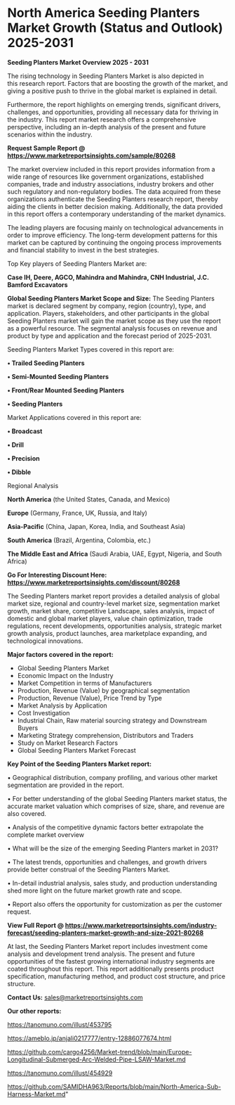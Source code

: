 # North America Seeding Planters Market Growth (Status and Outlook) 2025-2031

<Strong> Seeding Planters Market Overview 2025 - 2031</strong>

The rising technology in Seeding Planters Market is also depicted in this research report. Factors that are boosting the growth of the market, and giving a positive push to thrive in the global market is explained in detail.

Furthermore, the report highlights on emerging trends, significant drivers, challenges, and opportunities, providing all necessary data for thriving in the industry. This report market research offers a comprehensive perspective, including an in-depth analysis of the present and future scenarios within the industry.

<strong>Request Sample Report @ <a href=https://www.marketreportsinsights.com/sample/80268>https://www.marketreportsinsights.com/sample/80268</a></strong>

The market overview included in this report provides information from a wide range of resources like government organizations, established companies, trade and industry associations, industry brokers and other such regulatory and non-regulatory bodies. The data acquired from these organizations authenticate the Seeding Planters research report, thereby aiding the clients in better decision making. Additionally, the data provided in this report offers a contemporary understanding of the market dynamics.

The leading players are focusing mainly on technological advancements in order to improve efficiency. The long-term development patterns for this market can be captured by continuing the ongoing process improvements and financial stability to invest in the best strategies.

Top Key players of Seeding Planters Market are:

<strong>Case IH, Deere, AGCO, Mahindra and Mahindra, CNH Industrial, J.C. Bamford Excavators</strong>

<strong><b>Global Seeding Planters Market Scope and Size:</b></strong>
The Seeding Planters market is declared segment by company, region (country), type, and application. Players, stakeholders, and other participants in the global Seeding Planters market will gain the market scope as they use the report as a powerful resource. The segmental analysis focuses on revenue and product by type and application and the forecast period of 2025-2031.

Seeding Planters Market Types covered in this report are:

<strong>• Trailed Seeding Planters

• Semi-Mounted Seeding Planters

• Front/Rear Mounted Seeding Planters

• Seeding Planters</strong>

Market Applications covered in this report are:

<strong>• Broadcast

• Drill

• Precision

• Dibble</strong> 

Regional Analysis

<strong>North America</strong> (the United States, Canada, and Mexico)

<strong>Europe</strong> (Germany, France, UK, Russia, and Italy)

<strong>Asia-Pacific</strong> (China, Japan, Korea, India, and Southeast Asia)

<strong>South America</strong> (Brazil, Argentina, Colombia, etc.)

<strong>The Middle East and Africa</strong> (Saudi Arabia, UAE, Egypt, Nigeria, and South Africa)

<strong>Go For Interesting Discount Here: <a href=https://www.marketreportsinsights.com/discount/80268>https://www.marketreportsinsights.com/discount/80268</a></strong>

The Seeding Planters market report provides a detailed analysis of global market size, regional and country-level market size, segmentation market growth, market share, competitive Landscape, sales analysis, impact of domestic and global market players, value chain optimization, trade regulations, recent developments, opportunities analysis, strategic market growth analysis, product launches, area marketplace expanding, and technological innovations.

<strong><b>Major factors covered in the report:</b></strong>
<ul>
  <li>Global Seeding Planters Market </li>
  <li>Economic Impact on the Industry</li>
  <li>Market Competition in terms of Manufacturers</li>
  <li>Production, Revenue (Value) by geographical segmentation</li>
  <li>Production, Revenue (Value), Price Trend by Type</li>
  <li>Market Analysis by Application</li>
  <li>Cost Investigation</li>
  <li>Industrial Chain, Raw material sourcing strategy and Downstream Buyers</li>
  <li>Marketing Strategy comprehension, Distributors and Traders</li>
  <li>Study on Market Research Factors</li>
  <li>Global Seeding Planters Market Forecast</li>
</ul>

<strong><b>Key Point of the Seeding Planters Market report:</b></strong>

• Geographical distribution, company profiling, and various other market segmentation are provided in the report.

• For better understanding of the global Seeding Planters market status, the accurate market valuation which comprises of size, share, and revenue are also covered.

• Analysis of the competitive dynamic factors better extrapolate the complete market overview

• What will be the size of the emerging Seeding Planters market in 2031?

• The latest trends, opportunities and challenges, and growth drivers provide better construal of the Seeding Planters Market.

• In-detail industrial analysis, sales study, and production understanding shed more light on the future market growth rate and scope.

• Report also offers the opportunity for customization as per the customer request.

<strong><b>View Full Report @ <a href=https://www.marketreportsinsights.com/industry-forecast/seeding-planters-market-growth-and-size-2021-80268>https://www.marketreportsinsights.com/industry-forecast/seeding-planters-market-growth-and-size-2021-80268</a></b></strong>


At last, the Seeding Planters Market report includes investment come analysis and development trend analysis. The present and future opportunities of the fastest growing international industry segments are coated throughout this report. This report additionally presents product specification, manufacturing method, and product cost structure, and price structure.

<strong>Contact Us:</strong>
sales@marketreportsinsights.com

<strong>Our other reports:</strong>

<a href=https://tanomuno.com/illust/453795>https://tanomuno.com/illust/453795</a>

<a href=https://ameblo.jp/anjali0217777/entry-12886077674.html>https://ameblo.jp/anjali0217777/entry-12886077674.html</a>

<a href=https://github.com/cargo4256/Market-trend/blob/main/Europe-Longitudinal-Submerged-Arc-Welded-Pipe-LSAW-Market.md>https://github.com/cargo4256/Market-trend/blob/main/Europe-Longitudinal-Submerged-Arc-Welded-Pipe-LSAW-Market.md</a>

<a href=https://tanomuno.com/illust/454929>https://tanomuno.com/illust/454929</a>

<a href=https://github.com/SAMIDHA963/Reports/blob/main/North-America-Sub-Harness-Market.md>https://github.com/SAMIDHA963/Reports/blob/main/North-America-Sub-Harness-Market.md</a>"
